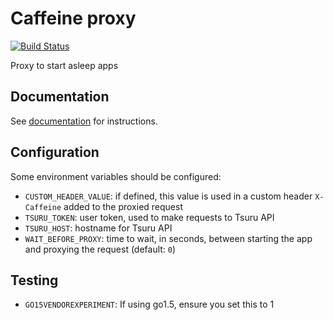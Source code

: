 # Caffeine proxy

[![Build Status](https://travis-ci.org/tsuru/caffeine.png?branch=master)](https://travis-ci.org/tsuru/caffeine)

Proxy to start asleep apps



## Documentation

See [documentation](https://godoc.org/github.com/tsuru/caffeine
)
for instructions.


## Configuration

Some environment variables should be configured:

- `CUSTOM_HEADER_VALUE`: if defined, this value is used in a custom header `X-Caffeine` added to the proxied request
- `TSURU_TOKEN`: user token, used to make requests to Tsuru API
- `TSURU_HOST`: hostname for Tsuru API
- `WAIT_BEFORE_PROXY`: time to wait, in seconds, between starting the app and proxying the request (default: `0`)

## Testing

- `GO15VENDOREXPERIMENT`: If using go1.5, ensure you set this to 1
